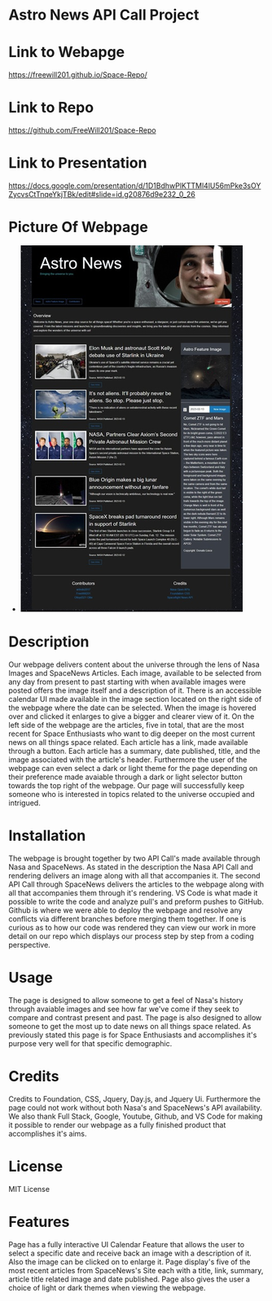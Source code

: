 # Astro News API Call Project


# Link to Webapge

https://freewill201.github.io/Space-Repo/

# Link to Repo

https://github.com/FreeWill201/Space-Repo

# Link to Presentation

https://docs.google.com/presentation/d/1D1BdhwPlKTTMl4lU56mPke3sOYZycvsCtTnqeYkjTBk/edit#slide=id.g20876d9e232_0_26

# Picture Of Webpage

- ![ Picture Of Webpage]( images/../assets/images/space-repo-image_720.jpg "Full Image Of Page")

# Description 

Our webpage delivers content about the universe through the lens of Nasa Images and SpaceNews Articles. Each image, available to be selected from any day from present to past starting with when available images were posted offers the image itself and a description of it. There is an accessible calendar UI made available  in the image section located on the right side of the webpage where the date can be selected. When the image is hovered over and clicked it enlarges to give a bigger and clearer view of it. On the left side of the webpage are the articles, five in total, that are the most recent for Space Enthusiasts who want to dig deeper on the most current news on all things space related. Each article has a link, made available through a button. Each article has a summary, date published, title, and the image associated with the article's header. Furthermore the user of the webpage can even select a dark or light theme for the page depending on their preference made avaiable through a dark or light selector button towards the top right of the webpage. Our page will successfully keep someone who is interested in topics related to the universe occupied and intrigued. 

# Installation 

The webpage is brought together by two API Call's made available through Nasa and SpaceNews. As stated in the description the Nasa API Call and rendering delivers an image along with all that accompanies it. The second API Call through SpaceNews delivers the articles to the webpage along with all that accompanies them through it's rendering. VS Code is what made it possible to write the code and analyze pull's and preform pushes to GitHub. Github is where we were able to deploy the webpage and resolve any conflicts via different branches before merging them together. If one is curious as to how our code was rendered they can view our work in more detail on our repo which displays our process step by step from a coding perspective.

# Usage 

The page is designed to allow someone to get a feel of Nasa's history through avaiable images and see how far we've come if they seek to compare and contrast present and past. The page is also designed to allow someone to get the most up to date news on all things space related. As previously stated this page is for Space Enthusiasts and accomplishes it's purpose very well for that specific demographic. 

# Credits

Credits to Foundation, CSS, Jquery, Day.js, and Jquery Ui. Furthermore the page could not work without both Nasa's and SpaceNews's API availability. We also thank Full Stack, Google, Youtube, Github, and VS Code for making it possible to render our webpage as a fully finished product that accomplishes it's aims.

# License 

MIT License 

# Features

Page has a fully interactive UI Calendar Feature that allows the user to select a specific date and receive back an image with a description of it. Also the image can be clicked on to enlarge it. Page display's five of the most recent articles from SpaceNews's Site each with a title, link, summary, article title related image and date published. Page also gives the user a choice of light or dark themes when viewing the webpage. 

